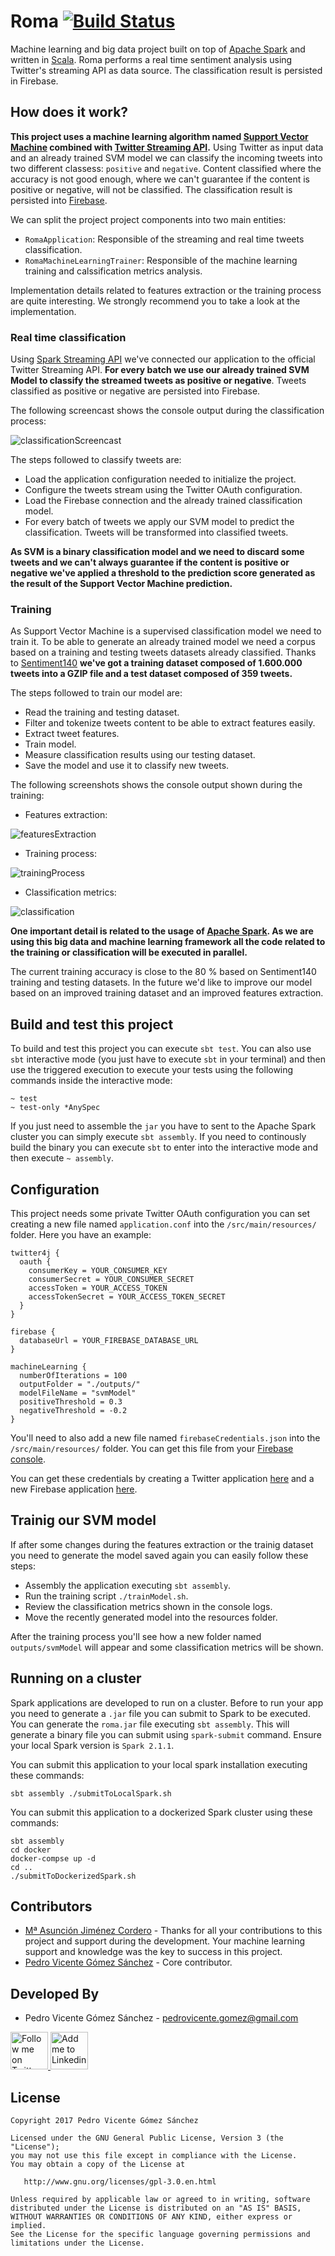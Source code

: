 # Roma [![Build Status](https://travis-ci.org/pedrovgs/Roma.svg?branch=master)](https://travis-ci.org/pedrovgs/Roma)

Machine learning and big data project built on top of [Apache Spark](https://spark.apache.org/) and written in [Scala](https://www.scala-lang.org/). Roma performs a real time sentiment analysis using Twitter's streaming API as data source. The classification result is persisted in Firebase.

## How does it work?

**This project uses a machine learning algorithm named [Support Vector Machine](https://en.wikipedia.org/wiki/Support_vector_machine) combined with [Twitter Streaming API](https://dev.twitter.com/streaming/overview).** Using Twitter as input data and an already trained SVM model we can classify the incoming tweets into two different classess: ``positive`` and ``negative``. Content classified where the accuracy is not good enough, where we can't guarantee if the content is positive or negative, will not be classified. The classification result is persisted into [Firebase](https://firebase.google.com/).

We can split the project project components into two main entities: 

* ``RomaApplication``: Responsible of the streaming and real time tweets classification.
* ``RomaMachineLearningTrainer``: Responsible of the machine learning training and calssification metrics analysis.

Implementation details related to features extraction or the training process are quite interesting. We strongly recommend you to take a look at the implementation.

### Real time classification

Using [Spark Streaming API](https://spark.apache.org/streaming/) we've connected our application to the official Twitter Streaming API. **For every batch we use our already trained SVM Model to classify the streamed tweets as positive or negative**. Tweets classified as positive or negative are persisted into Firebase.

The following screencast shows the console output during the classification process:

![classificationScreencast](./art/classification.gif)

The steps followed to classify tweets are:

* Load the application configuration needed to initialize the project.
* Configure the tweets stream using the Twitter OAuth configuration.
* Load the Firebase connection and the already trained classification model.
* For every batch of tweets we apply our SVM model to predict the classification. Tweets will be transformed into classified tweets.

**As SVM is a binary classification model and we need to discard some tweets and we can't always guarantee if the content is positive or negative we've applied a threshold to the prediction score generated as the result of the Support Vector Machine prediction.**

### Training

As Support Vector Machine is a supervised classification model we need to train it. To be able to generate an already trained model we need a corpus based on a training and testing tweets datasets already classified. Thanks to [Sentiment140](http://help.sentiment140.com/for-students/) **we've got a training dataset composed of 1.600.000 tweets into a GZIP file and a test dataset composed of 359 tweets.**

The steps followed to train our model are:

* Read the training and testing dataset.
* Filter and tokenize tweets content to be able to extract features easily.
* Extract tweet features.
* Train model.
* Measure classification results using our testing dataset.
* Save the model and use it to classify new tweets.

The following screenshots shows the console output shown during the training:

* Features extraction:

![featuresExtraction](./art/featuresExtraction.png)

* Training process:

![trainingProcess](./art/training.png)

* Classification metrics:

![classification](./art/classificationMetrics.png)

**One important detail is related to the usage of [Apache Spark](https://spark.apache.org/mllib/). As we are using this big data and machine learning framework all the code related to the training or classification will be executed in parallel.**

The current training accuracy is close to the 80 % based on Sentiment140 training and testing datasets. In the future we'd like to improve our model based on an improved training dataset and an improved features extraction.

## Build and test this project

To build and test this project you can execute ``sbt test``. You can also use ``sbt`` interactive mode (you just have to execute ``sbt`` in your terminal) and then use the triggered execution to execute your tests using the following commands inside the interactive mode:

```
~ test
~ test-only *AnySpec
``` 

If you just need to assemble the ``jar`` you have to sent to the Apache Spark cluster you can simply execute ``sbt assembly``. If you need to continously build the binary you can execute ``sbt`` to enter into the interactive mode and then execute ```~ assembly```.

## Configuration

This project needs some private Twitter OAuth configuration you can set creating a new file named ``application.conf`` into the ``/src/main/resources/`` folder. Here you have an example:

```
twitter4j {
  oauth {
    consumerKey = YOUR_CONSUMER_KEY
    consumerSecret = YOUR_CONSUMER_SECRET
    accessToken = YOUR_ACCESS_TOKEN
    accessTokenSecret = YOUR_ACCESS_TOKEN_SECRET
  }
}

firebase {
  databaseUrl = YOUR_FIREBASE_DATABASE_URL
}

machineLearning {
  numberOfIterations = 100
  outputFolder = "./outputs/"
  modelFileName = "svmModel"
  positiveThreshold = 0.3
  negativeThreshold = -0.2
}
```

You'll need to also add a new file named ``firebaseCredentials.json`` into the ``/src/main/resources/`` folder. You can get this file from your [Firebase console](https://console.firebase.google.com).

You can get these credentials by creating a Twitter application [here](https://apps.twitter.com/) and a new Firebase application [here](https://console.firebase.google.com).

## Trainig our SVM model

If after some changes during the features extraction or the trainig dataset you need to generate the model saved again you can easily follow these steps:

* Assembly the application executing ``sbt assembly``.
* Run the training script ``./trainModel.sh``.
* Review the classification metrics shown in the console logs.
* Move the recently generated model into the resources folder.

After the training process you'll see how a new folder named ``outputs/svmModel`` will appear and some classification metrics will be shown.

## Running on a cluster

Spark applications are developed to run on a cluster. Before to run your app you need to generate a ``.jar`` file you can submit to Spark to be executed. You can generate the ``roma.jar`` file executing ``sbt assembly``. This will generate a binary file you can submit using ``spark-submit`` command. Ensure your local Spark version is ``Spark 2.1.1``. 

You can submit this application to your local spark installation executing these commands:

``
sbt assembly
./submitToLocalSpark.sh
``

You can submit this application to a dockerized Spark cluster using these commands:

```
sbt assembly
cd docker
docker-compse up -d
cd ..
./submitToDockerizedSpark.sh
```

Contributors
------------

* [Mª Asunción Jiménez Cordero](https://github.com/asuncionjc) - Thanks for all your contributions to this project and support during the development. Your machine learning support and knowledge was the key to success in this project.
* [Pedro Vicente Gómez Sánchez](https://github.com/pedrovgs) - Core contributor.

Developed By
------------

* Pedro Vicente Gómez Sánchez - <pedrovicente.gomez@gmail.com>

<a href="https://twitter.com/pedro_g_s">
  <img alt="Follow me on Twitter" src="https://image.freepik.com/iconos-gratis/twitter-logo_318-40209.jpg" height="60" width="60"/>
</a>
<a href="https://es.linkedin.com/in/pedrovgs">
  <img alt="Add me to Linkedin" src="https://image.freepik.com/iconos-gratis/boton-del-logotipo-linkedin_318-84979.png" height="60" width="60"/>
</a>

License
-------

    Copyright 2017 Pedro Vicente Gómez Sánchez

    Licensed under the GNU General Public License, Version 3 (the "License");
    you may not use this file except in compliance with the License.
    You may obtain a copy of the License at

       http://www.gnu.org/licenses/gpl-3.0.en.html

    Unless required by applicable law or agreed to in writing, software
    distributed under the License is distributed on an "AS IS" BASIS,
    WITHOUT WARRANTIES OR CONDITIONS OF ANY KIND, either express or implied.
    See the License for the specific language governing permissions and
    limitations under the License.


